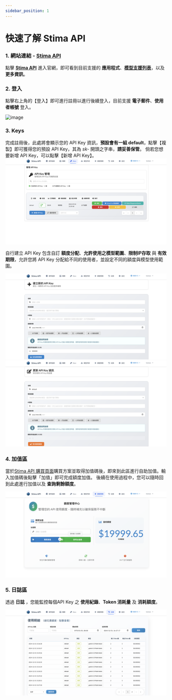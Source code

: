 ```yaml
---
sidebar_position: 1
---
```


# 快速了解 Stima API 

### 1. 網站連結 - **[Stima API](https://api.stima.tech/)**
點擊 **[Stima API](https://api.stima.tech/)** 進入官網，即可看到目前支援的 **應用程式**、**[模型支援列表](https://api.stima.tech/#pricing)**，以及 **更多資訊**。


### 2. 登入 
點擊右上角的【登入】即可進行註冊以進行後續登入，目前支援 **電子郵件**、**使用者帳號** 登入。

![image](https://raw.githubusercontent.com/Stima-Tech/documentation/refs/heads/main/static/img/welcome.png)


### 3. Keys 

完成註冊後，此處將會顯示您的 API Key 資訊，**預設會有一組 default**，點擊【複製】即可獲得您的預設 API Key，其為 *sk-* 開頭之字串，**請妥善保管**。
倘若您想要新增 API Key，可以點擊【新增 API Key】。
![image](static/img/keys_1.png)


自行建立 API Key 包含自訂 **額度分配**、**允許使用之模型範圍**、**限制IP存取** 與 **有效期限**，允許您將 API Key 分配給不同的使用者，並設定不同的額度與模型使用範圍。

![image](static/img/keys_2.png)
![image](static/img/keys_3.png)


### 4. 加值區

當於[Stima API 購買頁面](https://payment.stima.tech/)購買方案並取得加值碼後，即來到此區進行自助加值。輸入加值碼後點擊「加值」即可完成額度加值。
後續在使用過程中，您可以隨時回到此處進行加值以及 **查詢剩餘額度**。

![image](static/img/credits.png)


### 5. 日誌區

透過 **日誌** ，您能監控每個API Key 之 **使用紀錄**、**Token 消耗量** 及 **消耗額度**。

![image](static/img/log.png)

<!-- ### 6. 設定

此處提供擁有 **GitHub** 帳號的使用者，可以透過綁定 **GitHub 帳號** ，以利後續進行快速登入。

![image](https://hackmd.io/_uploads/HJJC0RLjR.png) -->
